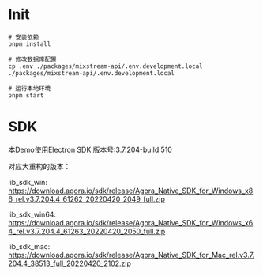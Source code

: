 # Init

```
# 安装依赖
pnpm install

# 修改数据库配置
cp .env ./packages/mixstream-api/.env.development.local
./packages/mixstream-api/.env.development.local

# 运行本地环境
pnpm start
```

# SDK

本Demo使用Electron SDK 版本号:3.7.204-build.510

对应大重构的版本：

lib_sdk_win:  https://download.agora.io/sdk/release/Agora_Native_SDK_for_Windows_x86_rel.v3.7.204.4_61262_20220420_2049_full.zip

lib_sdk_win64:  https://download.agora.io/sdk/release/Agora_Native_SDK_for_Windows_x64_rel.v3.7.204.4_61263_20220420_2050_full.zip

lib_sdk_mac:  https://download.agora.io/sdk/release/Agora_Native_SDK_for_Mac_rel.v3.7.204.4_38513_full_20220420_2102.zip
